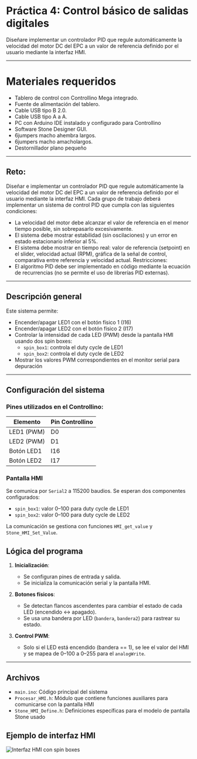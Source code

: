 #  Práctica 4: Control básico de salidas digitales 
  Diseñare implementar un controlador PID que regule automáticamente la velocidad del motor DC del EPC a un valor de referencia definido por el usuario mediante la
 interfaz HMI.

---
# Materiales requeridos
 - Tablero de control con Controllino Mega integrado.
 - Fuente de alimentación del tablero.
 - Cable USB tipo B 2.0.
 - Cable USB tipo A a A.
 - PC con Arduino IDE instalado y configurado para Controllino
 - Software Stone Designer GUI.
 - 6jumpers macho ahembra largos.
 - 6jumpers macho amacholargos.
 - Destornillador plano pequeño
---
## Reto:
 Diseñar e implementar un controlador PID que regule automáticamente la velocidad
 del motor DC del EPC a un valor de referencia definido por el usuario mediante la
 interfaz HMI.
 Cada grupo de trabajo deberá implementar un sistema de control PID que cumpla
 con las siguientes condiciones:
 - La velocidad del motor debe alcanzar el valor de referencia en el menor
 tiempo posible, sin sobrepasarlo excesivamente.
 - El sistema debe mostrar estabilidad (sin oscilaciones) y un error en estado
 estacionario inferior al 5%.
 - El sistema debe mostrar en tiempo real: valor de referencia (setpoint) en el
 slider, velocidad actual (RPM), gráfica de la señal de control, comparativa
 entre referencia y velocidad actual.
 Restricciones:
 - El algoritmo PID debe ser implementado en código mediante la ecuación de
 recurrencias (no se permite el uso de librerías PID externas).

---
## Descripción general

Este sistema permite:

- Encender/apagar LED1 con el botón físico 1 (I16)
- Encender/apagar LED2 con el botón físico 2 (I17)
- Controlar la intensidad de cada LED (PWM) desde la pantalla HMI usando dos spin boxes:
  - `spin_box1`: controla el duty cycle de LED1
  - `spin_box2`: controla el duty cycle de LED2
- Mostrar los valores PWM correspondientes en el monitor serial para depuración
---
## Configuración del sistema

### Pines utilizados en el Controllino:

| Elemento       | Pin Controllino |
|----------------|-----------------|
| LED1 (PWM)     | D0              |
| LED2 (PWM)     | D1              |
| Botón LED1     | I16             |
| Botón LED2     | I17             |

### Pantalla HMI

Se comunica por `Serial2` a 115200 baudios. Se esperan dos componentes configurados:

- `spin_box1`: valor 0–100 para duty cycle de LED1
- `spin_box2`: valor 0–100 para duty cycle de LED2

La comunicación se gestiona con funciones `HMI_get_value` y `Stone_HMI_Set_Value`.

## Lógica del programa

1. **Inicialización**:
   - Se configuran pines de entrada y salida.
   - Se inicializa la comunicación serial y la pantalla HMI.

2. **Botones físicos**:
   - Se detectan flancos ascendentes para cambiar el estado de cada LED (encendido ↔ apagado).
   - Se usa una bandera por LED (`bandera`, `bandera2`) para rastrear su estado.
3. **Control PWM**:
   - Solo si el LED está encendido (bandera == 1), se lee el valor del HMI y se mapea de 0–100 a 0–255 para el `analogWrite`.
---
## Archivos

- `main.ino`: Código principal del sistema
- `Procesar_HMI.h`: Módulo que contiene funciones auxiliares para comunicarse con la pantalla HMI
- `Stone_HMI_Define.h`: Definiciones específicas para el modelo de pantalla Stone usado

## Ejemplo de interfaz HMI
![Interfaz HMI con spin boxes](pantallap3.png)
